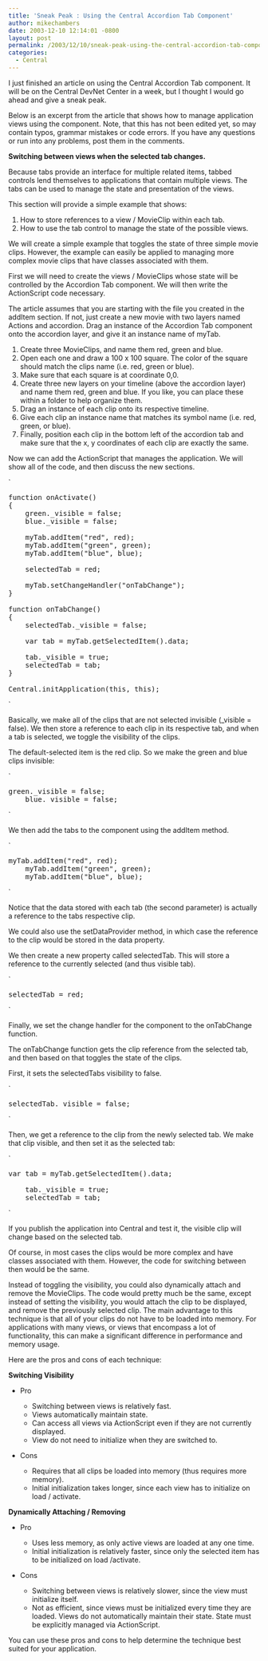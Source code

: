 ```yaml
---
title: 'Sneak Peak : Using the Central Accordion Tab Component'
author: mikechambers
date: 2003-12-10 12:14:01 -0800
layout: post
permalink: /2003/12/10/sneak-peak-using-the-central-accordion-tab-component/
categories:
  - Central
---
```



I just finished an article on using the Central Accordion Tab component. It will be on the Central DevNet Center in a week, but I thought I would go ahead and give a sneak peak.

Below is an excerpt from the article that shows how to manage application views using the component. Note, that this has not been edited yet, so may contain typos, grammar mistakes or code errors. If you have any questions or run into any problems, post them in the comments.

<!--more-->

**Switching between views when the selected tab changes.**

Because tabs provide an interface for multiple related items, tabbed controls lend themselves to applications that contain multiple views. The tabs can be used to manage the state and presentation of the views.

This section will provide a simple example that shows:

1.  How to store references to a view / MovieClip within each tab.
2.  How to use the tab control to manage the state of the possible views.

We will create a simple example that toggles the state of three simple movie clips. However, the example can easily be applied to managing more complex movie clips that have classes associated with them.

First we will need to create the views / MovieClips whose state will be controlled by the Accordion Tab component. We will then write the ActionScript code necessary.

The article assumes that you are starting with the file you created in the addItem section. If not, just create a new movie with two layers named Actions and accordion. Drag an instance of the Accordion Tab component onto the accordion layer, and give it an instance name of myTab.

1.  Create three MovieClips, and name them red, green and blue.
2.  Open each one and draw a 100 x 100 square. The color of the square should match the clips name (i.e. red, green or blue).
3.  Make sure that each square is at coordinate 0,0.
4.  Create three new layers on your timeline (above the accordion layer) and name them red, green and blue. If you like, you can place these within a folder to help organize them.
5.  Drag an instance of each clip onto its respective timeline.
6.  Give each clip an instance name that matches its symbol name (i.e. red, green, or blue).
7.  Finally, position each clip in the bottom left of the accordion tab and make sure that the x, y coordinates of each clip are exactly the same.

Now we can add the ActionScript that manages the application. We will show all of the code, and then discuss the new sections.

`
<pre>function onActivate()
{
	green._visible = false;
	blue._visible = false;
	
	myTab.addItem("red", red);
	myTab.addItem("green", green);
	myTab.addItem("blue", blue);
	
	selectedTab = red;
	
	myTab.setChangeHandler("onTabChange");
}

function onTabChange()
{
	selectedTab._visible = false;
	
	var tab = myTab.getSelectedItem().data;
	
	tab._visible = true;
	selectedTab = tab;
}

Central.initApplication(this, this);</pre>
<p>`

Basically, we make all of the clips that are not selected invisible (_visible = false). We then store a reference to each clip in its respective tab, and when a tab is selected, we toggle the visibility of the clips.

The default-selected item is the red clip. So we make the green and blue clips invisible:

`
<pre>green._visible = false;
	blue._visible = false;</pre>
<p>`

We then add the tabs to the component using the addItem method.

`
<pre>myTab.addItem("red", red);
	myTab.addItem("green", green);
	myTab.addItem("blue", blue);</pre>
<p>`

Notice that the data stored with each tab (the second parameter) is actually a reference to the tabs respective clip.

We could also use the setDataProvider method, in which case the reference to the clip would be stored in the data property.

We then create a new property called selectedTab. This will store a reference to the currently selected (and thus visible tab).

`
<pre>selectedTab = red;</pre>
<p>`

Finally, we set the change handler for the component to the onTabChange function.

The onTabChange function gets the clip reference from the selected tab, and then based on that toggles the state of the clips.

First, it sets the selectedTabs visibility to false.

`
<pre>selectedTab._visible = false;</pre>
<p>`

Then, we get a reference to the clip from the newly selected tab. We make that clip visible, and then set it as the selected tab:

`
<pre>var tab = myTab.getSelectedItem().data;
	
	tab._visible = true;
	selectedTab = tab;</pre>
<p>`

If you publish the application into Central and test it, the visible clip will change based on the selected tab.

Of course, in most cases the clips would be more complex and have classes associated with them. However, the code for switching between then would be the same.

Instead of toggling the visibility, you could also dynamically attach and remove the MovieClips. The code would pretty much be the same, except instead of setting the visibility, you would attach the clip to be displayed, and remove the previously selected clip. The main advantage to this technique is that all of your clips do not have to be loaded into memory. For applications with many views, or views that encompass a lot of functionality, this can make a significant difference in performance and memory usage.

Here are the pros and cons of each technique:

**Switching Visibility**

*   Pro
    
    *   Switching between views is relatively fast.
    *   Views automatically maintain state.
    *   Can access all views via ActionScript even if they are not currently displayed.
    *   View do not need to initialize when they are switched to.

*   Cons
    
    *   Requires that all clips be loaded into memory (thus requires more memory).
    *   Initial initialization takes longer, since each view has to initialize on load / activate.

**Dynamically Attaching / Removing**

*   Pro
    
    *   Uses less memory, as only active views are loaded at any one time.
    *   Initial initialization is relatively faster, since only the selected item has to be initialized on load /activate.

*   Cons
    
    *   Switching between views is relatively slower, since the view must initialize itself.
    *   Not as efficient, since views must be initialized every time they are loaded.
    Views do not automatically maintain their state. State must be explicitly managed via ActionScript.</li> </ul> </li> </ul> 
    You can use these pros and cons to help determine the technique best suited for your application.